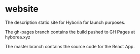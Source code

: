 # website
The description static site for Hyboria for launch purposes.

The gh-pages branch contains the build pushed to GH Pages at hyborea.xyz

The master branch contains the source code for the React App. 
